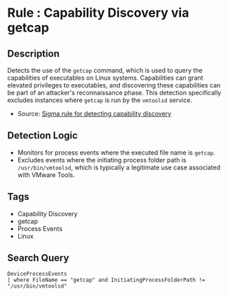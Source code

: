 # Rule : Capability Discovery via getcap

## Description
Detects the use of the `getcap` command, which is used to query the capabilities of executables on Linux systems. Capabilities can grant elevated privileges to executables, and discovering these capabilities can be part of an attacker's reconnaissance phase. This detection specifically excludes instances where `getcap` is run by the `vmtoolsd` service.

- Source: [Sigma rule for detecting capability discovery](https://github.com/SigmaHQ/sigma/blob/0bb6f0c0d75ae3e1c37f9ab77d68f20cdb32ecd3/rules/linux/process_creation/proc_creation_lnx_capa_discovery.yml)

## Detection Logic
- Monitors for process events where the executed file name is `getcap`.
- Excludes events where the initiating process folder path is `/usr/bin/vmtoolsd`, which is typically a legitimate use case associated with VMware Tools.

## Tags
- Capability Discovery
- getcap
- Process Events
- Linux

## Search Query
```kql
DeviceProcessEvents
| where FileName == "getcap" and InitiatingProcessFolderPath != "/usr/bin/vmtoolsd"
